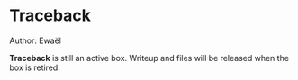 # Traceback

Author: Ewaël

**Traceback** is still an active box. Writeup and files will be released when the box is retired.

